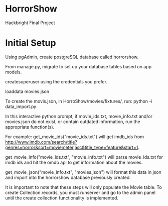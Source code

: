 # HorrorShow
Hackbright Final Project

Initial Setup
======================================================================================================
Using pgAdmin, create postgreSQL database called horrorshow.

From manage.py, 
  migrate to set up your database tables based on app models.
  
  createsuperuser using the credentials you prefer.
  
  loaddata movies.json

To create the movis.json, in HorroShow/movies/fixtures/, run: 
  python -i data_import.py
  
In this interactive python prompt, if movie_ids.txt, movie_info.txt and/or movies.json do not exist, 
or contain outdated information, run the appropriate function(s).

For example:
  get_movie_ids("movie_ids.txt")
will get imdb_ids from http://www.imdb.com/search/title?genres=horror&sort=moviemeter,asc&title_type=feature&start=1.

  get_movie_info("movie_ids.txt", "movie_info.txt")
will parse movie_ids.txt for imdb ids and hit the omdb api to get information about the movies.

  get_movie_json("movie_info.txt", "movies.json")
will format this data in json and import into the horrorshow database previously created.

It is important to note that these steps will only populate the Movie table.
To create Collection records, you must runserver and go to the admin panel until the create collection functionality is implemented.
